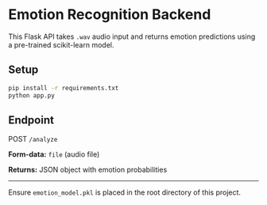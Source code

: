 # Emotion Recognition Backend

This Flask API takes `.wav` audio input and returns emotion predictions using a pre-trained scikit-learn model.

## Setup

```bash
pip install -r requirements.txt
python app.py
```

## Endpoint

POST `/analyze`

**Form-data:** `file` (audio file)

**Returns:** JSON object with emotion probabilities

---

Ensure `emotion_model.pkl` is placed in the root directory of this project.